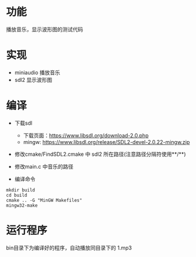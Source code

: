 # 功能

播放音乐，显示波形图的测试代码

# 实现

* miniaudio 播放音乐
* sdl2 显示波形图

# 编译

* 下载sdl
    - 下载页面：<https://www.libsdl.org/download-2.0.php>  
    - mingw: <https://www.libsdl.org/release/SDL2-devel-2.0.22-mingw.zip>

* 修改cmake/FindSDL2.cmake 中 sdl2 所在路径(注意路径分隔符使用**/**)

* 修改main.c 中音乐的路径

* 编译命令

```shell
mkdir build
cd build
cmake .. -G "MinGW Makefiles"
mingw32-make
```

# 运行程序

bin目录下为编译好的程序，自动播放同目录下的 1.mp3
